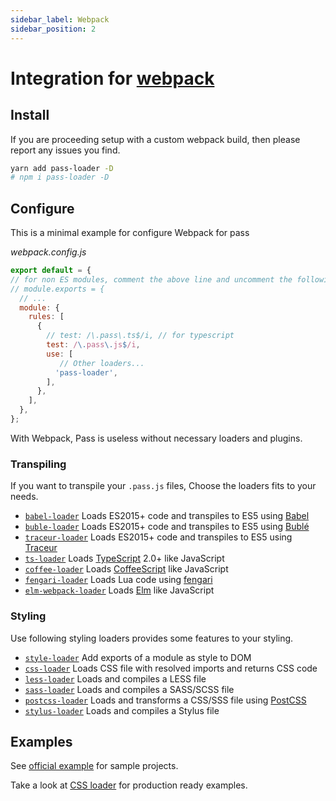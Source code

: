 ```yaml
---
sidebar_label: Webpack
sidebar_position: 2
---
```


# Integration for  [webpack](https://webpack.js.org/)

## Install

If you are proceeding setup with a custom webpack build, then please report any issues you find.

```bash
yarn add pass-loader -D 
# npm i pass-loader -D
```

## Configure
This is a minimal example for configure Webpack for pass

_webpack.config.js_
```js
export default = {
// for non ES modules, comment the above line and uncomment the following line.
// module.exports = {
  // ...
  module: {
    rules: [
      {
        // test: /\.pass\.ts$/i, // for typescript
        test: /\.pass\.js$/i,
        use: [
           // Other loaders...
          'pass-loader',
        ],
      },
    ],
  },
};
```
With Webpack, Pass is useless without necessary loaders and plugins.

### Transpiling
If you want to transpile your `.pass.js` files, Choose the loaders fits to your needs.

-   [`babel-loader`](https://webpack.js.org/loaders/babel-loader)  Loads ES2015+ code and transpiles to ES5 using  [Babel](https://babeljs.io/)
-   [`buble-loader`](https://github.com/sairion/buble-loader)  Loads ES2015+ code and transpiles to ES5 using  [Bublé](https://buble.surge.sh/guide/)
-   [`traceur-loader`](https://github.com/jupl/traceur-loader)  Loads ES2015+ code and transpiles to ES5 using  [Traceur](https://github.com/google/traceur-compiler#readme)
-   [`ts-loader`](https://github.com/TypeStrong/ts-loader)  Loads  [TypeScript](https://www.typescriptlang.org/)  2.0+ like JavaScript
-   [`coffee-loader`](https://webpack.js.org/loaders/coffee-loader)  Loads  [CoffeeScript](http://coffeescript.org/)  like JavaScript
-   [`fengari-loader`](https://github.com/fengari-lua/fengari-loader/)  Loads Lua code using  [fengari](https://fengari.io/)
-   [`elm-webpack-loader`](https://github.com/elm-community/elm-webpack-loader)  Loads  [Elm](https://elm-lang.org/)  like JavaScript

### Styling
Use following styling loaders provides some features to your styling.
-   [`style-loader`](https://webpack.js.org/loaders/style-loader)  Add exports of a module as style to DOM
-   [`css-loader`](https://webpack.js.org/loaders/css-loader)  Loads CSS file with resolved imports and returns CSS code
-   [`less-loader`](https://webpack.js.org/loaders/less-loader)  Loads and compiles a LESS file
-   [`sass-loader`](https://webpack.js.org/loaders/sass-loader)  Loads and compiles a SASS/SCSS file
-   [`postcss-loader`](https://webpack.js.org/loaders/postcss-loader)  Loads and transforms a CSS/SSS file using  [PostCSS](http://postcss.org/)
-   [`stylus-loader`](https://webpack.js.org/loaders/stylus-loader/)  Loads and compiles a Stylus file

## Examples

See  [official example](https://github.com/ksenginew/pass/tree/docs/examples/webpack)  for sample projects.


Take a look at [CSS loader](https://webpack.js.org/loaders/css-loader/#examples) for production ready examples.
